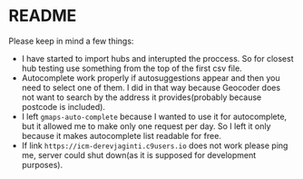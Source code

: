 # README

Please keep in mind a few things:

- I have started to import hubs and interupted the proccess. So for closest hub 
  testing use something from the top of the first csv file.
- Autocomplete work properly if autosuggestions appear and then you need
  to select one of them. I did in that way because Geocoder does not want to
  search by the address it provides(probably because postcode is included).
- I left `gmaps-auto-complete` because I wanted to use it for autocomplete,
  but it allowed me to make only one request per day. So I left it only because
  it makes autocomplete list readable for free.
- If link `https://icm-derevjaginti.c9users.io` does not work please ping me, 
  server could shut down(as it is supposed for development purposes).